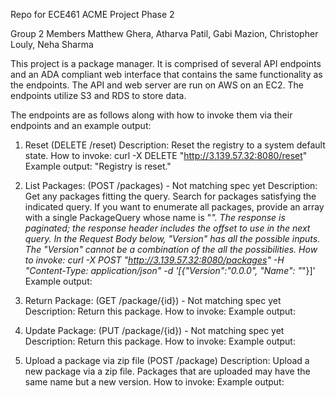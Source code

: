 Repo for ECE461 ACME Project Phase 2

Group 2 Members
Matthew Ghera, Atharva Patil, Gabi Mazion, Christopher Louly, Neha Sharma

This project is a package manager. It is comprised of several API endpoints and an ADA compliant web interface that contains the same functionality as the endpoints. The API and web server are run on AWS on an EC2. The endpoints utilize S3 and RDS to store data.

The endpoints are as follows along with how to invoke them via their endpoints and an example output:

1. Reset (DELETE /reset)
   Description: Reset the registry to a system default state.
   How to invoke: curl -X DELETE "http://3.139.57.32:8080/reset"
   Example output: "Registry is reset."
   
2. List Packages: (POST /packages) - Not matching spec yet
   Description: Get any packages fitting the query. Search for packages satisfying the indicated query. If you want to enumerate all packages, provide an array with a single PackageQuery whose name is "*". The response is paginated; the 
   response header includes the offset to use in the next query. In the Request Body below, "Version" has all the possible inputs. The "Version" cannot be a combination of the all the possibilities.
   How to invoke: curl -X POST "http://3.139.57.32:8080/packages" -H "Content-Type: application/json" -d '[{"Version":"0.0.0", "Name": "*"}]'
   Example output: 

3. Return Package: (GET /package/{id}) - Not matching spec yet
   Description: Return this package.
   How to invoke: 
   Example output:

4. Update Package: (PUT /package/{id}) - Not matching spec yet
   Description: Return this package.
   How to invoke: 
   Example output:

5. Upload a package via zip file (POST /package)
   Description: Upload a new package via a zip file. Packages that are uploaded may have the same name but a new version.
   How to invoke:
   Example output:

    
